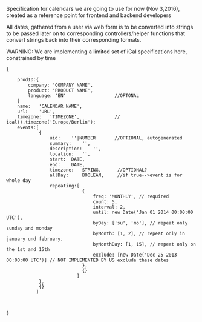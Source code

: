 Specification for calendars we are going to use for now (Nov 3,2016), 
created as a reference point for frontend and backend developers


All dates,  gathered from a user via web form is to be converted into strings
to be passed later on to corresponding controllers/helper functions that convert strings
back into their corresponding formats.

WARNING:    We are implementing a limited set of iCal specifications here, constrained by time

    {
        
        prodID:{                            
            company: 'COMPANY NAME', 
            product: 'PRODUCT NAME', 
            language: 'EN'                  //OPTONAL 
        }
        name:   'CALENDAR NAME',
        url:    'URL',
        timezone:   'TIMEZONE',             // ical().timezone('Europe/Berlin');
        events:[
                {
                    uid:    ''|NUMBER       //OPTIONAL, autogenerated
                    summary:    '',
                    description:    '',
                    location:   '',
                    start:  DATE,
                    end:    DATE,
                    timezone:   STRING,      //OPTIONAL?
                    allDay:     BOOLEAN,     //if true-->event is for whole day
                    repeating:[
                                {
                                    freq: 'MONTHLY', // required 
                                    count: 5,
                                    interval: 2,
                                    until: new Date('Jan 01 2014 00:00:00 UTC'),
                                    byDay: ['su', 'mo'], // repeat only sunday and monday 
                                    byMonth: [1, 2], // repeat only in january und february, 
                                    byMonthDay: [1, 15], // repeat only on the 1st and 15th 
                                    exclude: [new Date('Dec 25 2013 00:00:00 UTC')] // NOT IMPLEMENTED BY US exclude these dates 
                                },
                                {}
                              ]
                },
                {}
               ]
        
        
        
    }

